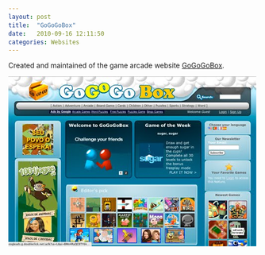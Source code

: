 ```yaml
---
layout: post
title:  "GoGoGoBox"
date:   2010-09-16 12:11:50
categories: Websites
---
```

Created and  maintained  of the  game arcade website [GoGoGoBox](http://www.gogogobox.com).

![GoGoGoBox](/img/gogogobox.jpg)